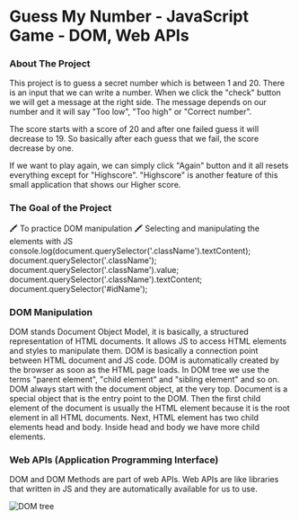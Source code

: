 # Guess My Number - JavaScript Game - DOM, Web APIs

### About The Project
This project is to guess a secret number which is between 1 and 20. There is an input that we can write a number. When we click the "check" button we will get
a message at the right side. The message depends on our number and it will say "Too low", "Too high" or "Correct number".

The score starts with a score of 20 and after one failed guess it will decrease to 19. So basically after each guess that we fail, the score decrease by one. 

If we want to play again, we can simply click "Again" button and it all resets everything except for "Highscore". "Highscore" is another feature of this small application that 
shows our Higher score. 

### The Goal of the Project 
🖍️ To practice DOM manipulation
🖍️ Selecting and manipulating the elements with JS 
   console.log(document.querySelector('.className').textContent);
   document.querySelector('.className');
   document.querySelector('.className').value;
   document.querySelector('.className').textContent;
   document.querySelector('#idName');

### DOM Manipulation
DOM stands Document Object Model, it is basically, a structured representation of HTML documents. It allows JS to access HTML elements and styles to manipulate them. DOM is 
basically a connection point between HTML document and JS code. DOM is automatically created by the browser as soon as the HTML page loads. In DOM tree we use the terms "parent element", "child element" and "sibling element" and so on. DOM always start with the document object, at the very top. Document is a special object that is the entry point to the DOM. Then the first child element of the document is usually the HTML element because it is the root element in all HTML documents. Next, HTML element has two child elements head and body. Inside head and body we have more child elements. 

### Web APIs (Application Programming Interface)
DOM and DOM Methods are part of web APIs. Web APIs are like libraries that written in JS and they are automatically available for us to use. 

![DOM tree](https://www.tutorialstonight.com/assets/js/dom-tutorial.webp)
